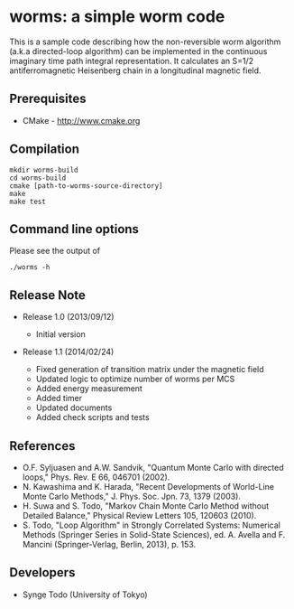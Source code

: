 worms: a simple worm code
==========================

This is a sample code describing how the non-reversible worm algorithm
(a.k.a directed-loop algorithm) can be implemented in the continuous
imaginary time path integral representation.  It calculates an S=1/2
antiferromagnetic Heisenberg chain in a longitudinal magnetic field.

## Prerequisites

 - CMake - http://www.cmake.org

## Compilation

    mkdir worms-build
    cd worms-build
    cmake [path-to-worms-source-directory]
    make
    make test

## Command line options

 Please see the output of

    ./worms -h

## Release Note

 - Release 1.0 (2013/09/12)
     * Initial version

 - Release 1.1 (2014/02/24)
     * Fixed generation of transition matrix under the magnetic field
     * Updated logic to optimize number of worms per MCS
     * Added energy measurement
     * Added timer
     * Updated documents
     * Added check scripts and tests

## References

 - O.F. Syljuasen and A.W. Sandvik, "Quantum Monte Carlo with directed loops," Phys. Rev. E 66, 046701 (2002).
 - N. Kawashima and K. Harada, "Recent Developments of World-Line Monte Carlo Methods," J. Phys. Soc. Jpn. 73, 1379 (2003).
 - H. Suwa and S. Todo, "Markov Chain Monte Carlo Method without Detailed Balance," Physical Review Letters 105, 120603 (2010).
 - S. Todo, "Loop Algorithm" in Strongly Correlated Systems: Numerical Methods (Springer Series in Solid-State Sciences), ed. A. Avella and F. Mancini (Springer-Verlag, Berlin, 2013), p. 153.

## Developers

 - Synge Todo (University of Tokyo)
